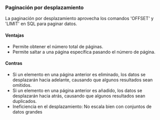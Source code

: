 ### Paginación por desplazamiento

La paginación por desplazamiento aprovecha los comandos 'OFFSET' y 'LIMIT' en SQL para paginar datos.

#### Ventajas

- Permite obtener el número total de páginas.
- Permite saltar a una página específica pasando el número de página.

#### Contras

- Si un elemento en una página anterior es eliminado, los datos se desplazarán hacia adelante, causando que algunos
  resultados sean omitidos.
- Si un elemento en una página anterior es añadido, los datos se desplazarán hacia atrás, causando que algunos
  resultados sean duplicados.
- Ineficiencia en el desplazamiento: No escala bien con conjuntos de datos grandes

[//]: # (### Paginación por Cursor)

[//]: # (La paginación por cursor utiliza un puntero que hace referencia a un registro específico en la base de datos.)

[//]: # ()
[//]: # (#### Ventajas)

[//]: # ()
[//]: # (- Como se obtiene desde un punto de referencia estable, la adición o eliminación de registros no afectará la paginación.)

[//]: # (- Escalabilidad con conjuntos de datos grandes, porque cursor es único e indexado y la base de datos salta directamente)

[//]: # (  al registro sin iterar a través de los datos no deseados.)

[//]: # ()
[//]: # (#### Contras)

[//]: # ()
[//]: # (- La paginación por cursor no permite a los clientes saltar a una página específica.)

[//]: # (- El cursor debe provenir de una columna única y secuencial &#40;id, timestamp, etc&#41;, de lo contrario, algunos datos serán)

[//]: # (  omitidos.)

[//]: # (- Su clasificación limitadas. Si el requisito es ordenar basado en una columna no única, será difícil de implementar usando la paginación por cursor. La concatenación de múltiples columnas para obtener una clave única conduce a una complejidad temporal más lenta.)